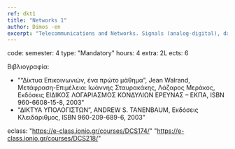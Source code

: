 ```yaml
---
ref: dkt1
title: "Networks 1"
author: Dimos -en
excerpt: "Telecommunications and Networks. Signals (analog-digital), data transmission principles, data encoding. Transmission media: twisted pair cables, coaxial cables, optical fibers. Wired networks standards. Wireless communication networks using radio waves, microwaves, infrared. Wireless network standards. Protocol architectures: The OSI standard, the TCP/IP standard. Local Area Networks. Metropolitan Area Networks – Wide Area Networks. Network interconnection and network devices. Packet Transmission and Routing. Switching technics, backbone networks, residential and corporate internet access. PSTN, ISDN access. Broadband access technologies (DSL, Wi-fi, Wi-USB, Wi-Max), third generation services (3G). Network Management. "
---
```


code: 
semester: 4
type: "Mandatory"
hours: 4
extra: 2L
ects: 6

Βιβλιογραφία: 
  - "“Δίκτυα Επικοινωνιών, ένα πρώτο μάθημα”, Jean Walrand, Μετάφραση-Επιμέλεια: Ιωάννης Σταυρακάκης, Λάζαρος Μεράκος, Εκδόσεις ΕΙΔΙΚΟΣ ΛΟΓΑΡΙΑΣΜΟΣ ΚΟΝΔΥΛΙΩΝ ΕΡΕΥΝΑΣ – ΕΚΠΑ, ISBN 960-6608-15-8, 2003"
  - "ΔΙΚΤΥΑ ΥΠΟΛΟΓΙΣΤΩΝ”, ANDREW S. TANENBAUM, Εκδόσεις Κλειδάριθμος, ISBN 960-209-689-6, 2003"
  
eclass: "https://e-class.ionio.gr/courses/DCS174/" "https://e-class.ionio.gr/courses/DCS218/"
